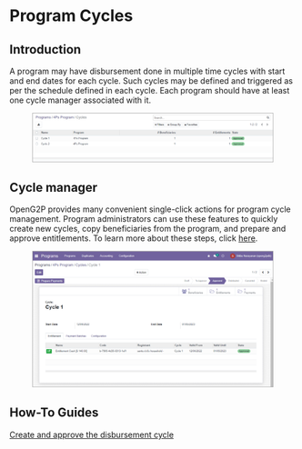 # Program Cycles

## Introduction

A program may have disbursement done in multiple time cycles with start and end dates for each cycle. Such cycles may be defined and triggered as per the schedule defined in each cycle. Each program should have at least one cycle manager associated with it.&#x20;

<figure><img src="../.gitbook/assets/program-cycles.png" alt=""><figcaption></figcaption></figure>

## Cycle manager

OpenG2P provides many convenient single-click actions for program cycle management. Program administrators can use these features to quickly create new cycles, copy beneficiaries from the program, and prepare and approve entitlements. To learn more about these steps, click [here](../guides/user-guides/create-and-approve-disbursement-cycle.md).

<figure><img src="../.gitbook/assets/program-cycle-prepare-payments.png" alt=""><figcaption></figcaption></figure>

## How-To Guides

[Create and approve the disbursement cycle](../guides/user-guides/create-and-approve-disbursement-cycle.md)
